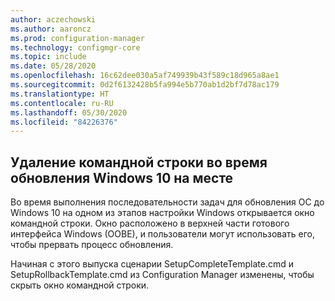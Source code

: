 ```yaml
---
author: aczechowski
ms.author: aaroncz
ms.prod: configuration-manager
ms.technology: configmgr-core
ms.topic: include
ms.date: 05/28/2020
ms.openlocfilehash: 16c62dee030a5af749939b43f589c18d965a8ae1
ms.sourcegitcommit: 0d2f6132428b5fa994e5b770ab1d2bf7d78ac179
ms.translationtype: HT
ms.contentlocale: ru-RU
ms.lasthandoff: 05/30/2020
ms.locfileid: "84226376"
---
```

## <a name="remove-command-prompt-during-windows-10-in-place-upgrade"></a><a name="bkmk_ipucmd"></a> Удаление командной строки во время обновления Windows 10 на месте

<!--2837795-->

Во время выполнения последовательности задач для обновления ОС до Windows 10 на одном из этапов настройки Windows открывается окно командной строки. Окно расположено в верхней части готового интерфейса Windows (OOBE), и пользователи могут использовать его, чтобы прервать процесс обновления.

Начиная с этого выпуска сценарии SetupCompleteTemplate.cmd и SetupRollbackTemplate.cmd из Configuration Manager изменены, чтобы скрыть окно командной строки.
